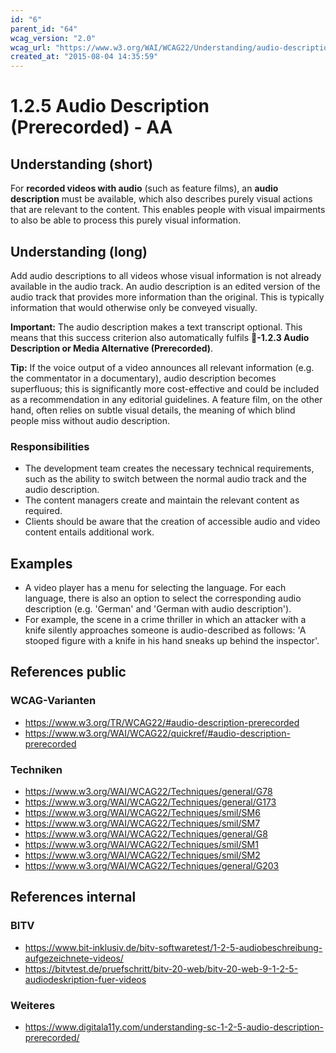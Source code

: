 ```yaml
---
id: "6"
parent_id: "64"
wcag_version: "2.0"
wcag_url: "https://www.w3.org/WAI/WCAG22/Understanding/audio-description-prerecorded.html"
created_at: "2015-08-04 14:35:59"
---
```


# 1.2.5 Audio Description (Prerecorded) - AA

## Understanding (short)

For **recorded videos with audio** (such as feature films), an **audio description** must be available, which also describes purely visual actions that are relevant to the content. This enables people with visual impairments to also be able to process this purely visual information.

## Understanding (long)

Add audio descriptions to all videos whose visual information is not already available in the audio track. An audio description is an edited version of the audio track that provides more information than the original. This is typically information that would otherwise only be conveyed visually.

**Important:** The audio description makes a text transcript optional. This means that this success criterion also automatically fulfils **📜-1.2.3 Audio Description or Media Alternative (Prerecorded)**.

**Tip:** If the voice output of a video announces all relevant information (e.g. the commentator in a documentary), audio description becomes superfluous; this is significantly more cost-effective and could be included as a recommendation in any editorial guidelines. A feature film, on the other hand, often relies on subtle visual details, the meaning of which blind people miss without audio description.

### Responsibilities

- The development team creates the necessary technical requirements, such as the ability to switch between the normal audio track and the audio description.
- The content managers create and maintain the relevant content as required.
- Clients should be aware that the creation of accessible audio and video content entails additional work.

## Examples

- A video player has a menu for selecting the language. For each language, there is also an option to select the corresponding audio description (e.g. 'German' and 'German with audio description').
- For example, the scene in a crime thriller in which an attacker with a knife silently approaches someone is audio-described as follows: 'A stooped figure with a knife in his hand sneaks up behind the inspector'.

## References public

### WCAG-Varianten
- <https://www.w3.org/TR/WCAG22/#audio-description-prerecorded>
- <https://www.w3.org/WAI/WCAG22/quickref/#audio-description-prerecorded>

### Techniken
- <https://www.w3.org/WAI/WCAG22/Techniques/general/G78>
- <https://www.w3.org/WAI/WCAG22/Techniques/general/G173>
- <https://www.w3.org/WAI/WCAG22/Techniques/smil/SM6>
- <https://www.w3.org/WAI/WCAG22/Techniques/smil/SM7>
- <https://www.w3.org/WAI/WCAG22/Techniques/general/G8>
- <https://www.w3.org/WAI/WCAG22/Techniques/smil/SM1>
- <https://www.w3.org/WAI/WCAG22/Techniques/smil/SM2>
- <https://www.w3.org/WAI/WCAG22/Techniques/general/G203>

## References internal

### BITV
- <https://www.bit-inklusiv.de/bitv-softwaretest/1-2-5-audiobeschreibung-aufgezeichnete-videos/>
- <https://bitvtest.de/pruefschritt/bitv-20-web/bitv-20-web-9-1-2-5-audiodeskription-fuer-videos>

### Weiteres
- <https://www.digitala11y.com/understanding-sc-1-2-5-audio-description-prerecorded/>